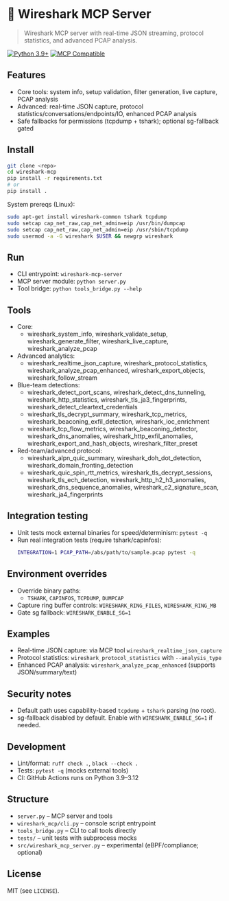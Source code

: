 # 🦈 Wireshark MCP Server

> Wireshark MCP server with real-time JSON streaming, protocol statistics, and advanced PCAP analysis.

[![Python 3.9+](https://img.shields.io/badge/python-3.9+-blue.svg)](https://www.python.org/downloads/)
[![MCP Compatible](https://img.shields.io/badge/MCP-Compatible-green.svg)](https://modelcontextprotocol.io/)

## Features
- Core tools: system info, setup validation, filter generation, live capture, PCAP analysis
- Advanced: real-time JSON capture, protocol statistics/conversations/endpoints/IO, enhanced PCAP analysis
- Safe fallbacks for permissions (tcpdump + tshark); optional sg-fallback gated

## Install
```bash
git clone <repo>
cd wireshark-mcp
pip install -r requirements.txt
# or
pip install .
```

System prereqs (Linux):
```bash
sudo apt-get install wireshark-common tshark tcpdump
sudo setcap cap_net_raw,cap_net_admin=eip /usr/bin/dumpcap
sudo setcap cap_net_raw,cap_net_admin=eip /usr/sbin/tcpdump
sudo usermod -a -G wireshark $USER && newgrp wireshark
```

## Run
- CLI entrypoint: `wireshark-mcp-server`
- MCP server module: `python server.py`
- Tool bridge: `python tools_bridge.py --help`

## Tools
- Core:
  - wireshark_system_info, wireshark_validate_setup, wireshark_generate_filter, wireshark_live_capture, wireshark_analyze_pcap
- Advanced analytics:
  - wireshark_realtime_json_capture, wireshark_protocol_statistics, wireshark_analyze_pcap_enhanced, wireshark_export_objects, wireshark_follow_stream
- Blue-team detections:
  - wireshark_detect_port_scans, wireshark_detect_dns_tunneling, wireshark_http_statistics, wireshark_tls_ja3_fingerprints, wireshark_detect_cleartext_credentials
  - wireshark_tls_decrypt_summary, wireshark_tcp_metrics, wireshark_beaconing_exfil_detection, wireshark_ioc_enrichment
  - wireshark_tcp_flow_metrics, wireshark_beaconing_detector, wireshark_dns_anomalies, wireshark_http_exfil_anomalies, wireshark_export_and_hash_objects, wireshark_filter_preset
- Red-team/advanced protocol:
  - wireshark_alpn_quic_summary, wireshark_doh_dot_detection, wireshark_domain_fronting_detection
  - wireshark_quic_spin_rtt_metrics, wireshark_tls_decrypt_sessions, wireshark_tls_ech_detection, wireshark_http_h2_h3_anomalies, wireshark_dns_sequence_anomalies, wireshark_c2_signature_scan, wireshark_ja4_fingerprints

## Integration testing
- Unit tests mock external binaries for speed/determinism: `pytest -q`
- Run real integration tests (require tshark/capinfos):
  ```bash
  INTEGRATION=1 PCAP_PATH=/abs/path/to/sample.pcap pytest -q
  ```

## Environment overrides
- Override binary paths:
  - `TSHARK`, `CAPINFOS`, `TCPDUMP`, `DUMPCAP`
- Capture ring buffer controls: `WIRESHARK_RING_FILES`, `WIRESHARK_RING_MB`
- Gate sg fallback: `WIRESHARK_ENABLE_SG=1`

## Examples
- Real-time JSON capture: via MCP tool `wireshark_realtime_json_capture`
- Protocol statistics: `wireshark_protocol_statistics` with `--analysis_type`
- Enhanced PCAP analysis: `wireshark_analyze_pcap_enhanced` (supports JSON/summary/text)

## Security notes
- Default path uses capability-based `tcpdump` + `tshark` parsing (no root). 
- sg-fallback disabled by default. Enable with `WIRESHARK_ENABLE_SG=1` if needed.

## Development
- Lint/format: `ruff check .`, `black --check .`
- Tests: `pytest -q` (mocks external tools)
- CI: GitHub Actions runs on Python 3.9–3.12

## Structure
- `server.py` – MCP server and tools
- `wireshark_mcp/cli.py` – console script entrypoint
- `tools_bridge.py` – CLI to call tools directly
- `tests/` – unit tests with subprocess mocks
- `src/wireshark_mcp_server.py` – experimental (eBPF/compliance; optional)

## License
MIT (see `LICENSE`).